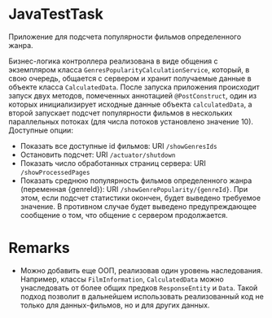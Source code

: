 # JavaTestTask

Приложение для подсчета популярности фильмов определенного жанра. 

Бизнес-логика контроллера реализована в виде общения с экземпляром класса `GenresPopularityCalculationService`, который, в свою очередь, общается с сервером и хранит получаемые данные в объекте класса `CalculatedData`. После запуска приложения происходит запуск двух методов, помеченных аннотацией `@PostConstruct`, один из которых инициализирует исходные данные объекта `calculatedData`, а второй запускает подсчет популярности фильмов в нескольких параллельных потоках (для числа потоков установлено значение 10). Доступные опции:

- Показать все доступные id фильмов: URI `/showGenresIds`
- Остановить подсчет: URI `/actuator/shutdown`
- Показать число обработанных страниц сервера: URI `/showProcessedPages`
- Показать среднюю популярность фильмов определенного жанра (переменная {genreId}): URI `/showGenrePopularity/{genreId}`. При этом, если подсчет статистики окончен, будет выведено требуемое значение. В противном случае будет выведено предупреждающее сообщение о том, что общение с сервером продолжается.


# Remarks

- Можно добавить еще ООП, реализовав один уровень наследования. Например, классы `FilmInformation`, `CalculatedData` можно унаследовать от более общих предков `ResponseEntity` и `Data`. Такой подход позволит в дальнейшем использовать реализованный код не только для данных-фильмов, но и для других данных.
